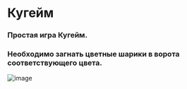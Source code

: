 Кугейм
=====================

### Простая игра Кугейм.

### Необходимо загнать цветные шарики в ворота соответствующего цвета.

![image](https://user-images.githubusercontent.com/82666483/160910437-02259874-b5f4-40e0-892a-af2d0b5e162d.png)
